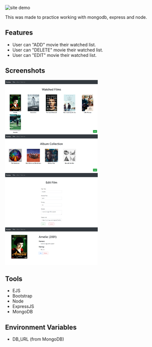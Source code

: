 ![site demo](./md_assets/movies.gif)

This was made to practice working with mongodb, express and node.

## Features

- User can "ADD" movie their watched list.
- User can "DELETE" movie their watched list.
- User can "EDIT" movie their watched list.

## Screenshots

<img width="300" src="./md_assets/photo3.png">
<img width="300" src="./md_assets/photo4.png">
<img width="300" src="./md_assets/photo2.png">
<img width="300" src="./md_assets/photo1.png">

## Tools

- EJS
- Bootstrap
- Node
- ExpressJS
- MongoDB

## Environment Variables

- DB_URL (from MongoDB)
